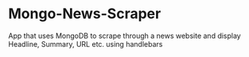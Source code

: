 # Mongo-News-Scraper
App that uses MongoDB to scrape through a news website and display Headline, Summary, URL etc. using handlebars
